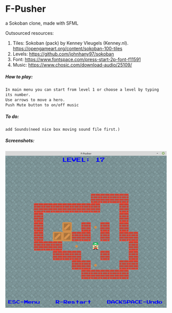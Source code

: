 # F-Pusher
a Sokoban clone, made with SFML

Outsourced resources:
1) Tiles:  Sokoban (pack)	by  Kenney Vleugels (Kenney.nl).  https://opengameart.org/content/sokoban-100-tiles
2) Levels:	https://github.com/johnhany97/sokoban
3) Font:	https://www.fontspace.com/press-start-2p-font-f11591
4) Music:	https://www.chosic.com/download-audio/25109/

##### How to play:
	In main menu you can start from level 1 or choose a level by typing its number.
	Use arrows to move a hero.
	Push Mute button to on/off music

##### To do:
	add Sounds(need nice box moving sound file first.) 


##### Screenshots:
![alt text](https://github.com/filasfilas/F-Pusher/blob/main/media/images/F-Pusher-1.png?raw=true)

